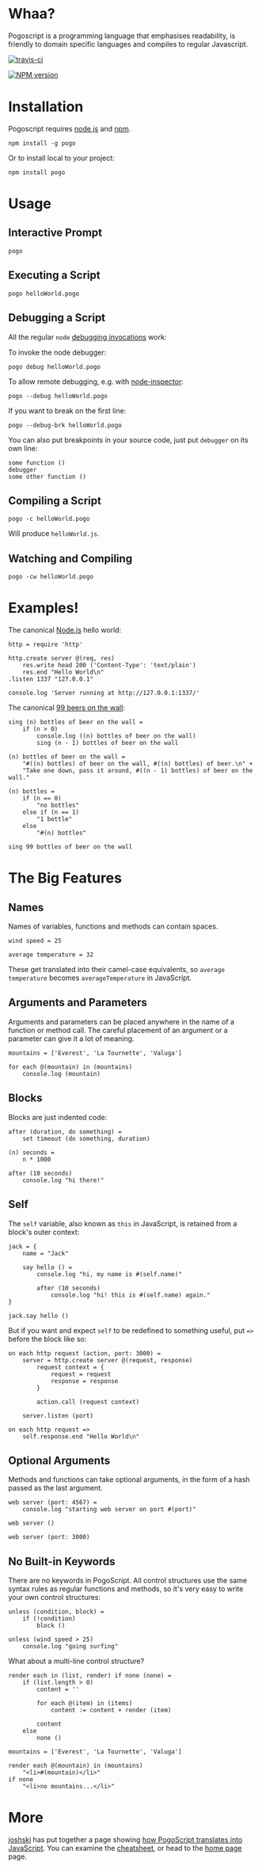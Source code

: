 # Whaa?

Pogoscript is a programming language that emphasises readability, is friendly to domain specific languages and compiles to regular Javascript.

[![travis-ci](https://secure.travis-ci.org/featurist/pogoscript.png?branch=master)](https://travis-ci.org/featurist/pogoscript)

[![NPM version](https://badge.fury.io/js/pogo.png)](http://badge.fury.io/js/pogo)

# Installation

Pogoscript requires [node.js](http://nodejs.org/) and [npm](http://npmjs.org/).

    npm install -g pogo

Or to install local to your project:

    npm install pogo

# Usage

## Interactive Prompt

    pogo

## Executing a Script

    pogo helloWorld.pogo

## Debugging a Script

All the regular `node` [debugging invocations](http://nodejs.org/api/debugger.html) work:

To invoke the node debugger:

	pogo debug helloWorld.pogo

To allow remote debugging, e.g. with [node-inspector](https://github.com/dannycoates/node-inspector):

	pogo --debug helloWorld.pogo

If you want to break on the first line:

	pogo --debug-brk helloWorld.pogo

You can also put breakpoints in your source code, just put `debugger` on its own line:

	some function ()
	debugger
	some other function ()

## Compiling a Script

    pogo -c helloWorld.pogo

Will produce `helloWorld.js`.

## Watching and Compiling

    pogo -cw helloWorld.pogo

# Examples!

The canonical [Node.js](http://nodejs.org/) hello world:

    http = require 'http'

    http.create server @(req, res)
        res.write head 200 ('Content-Type': 'text/plain')
        res.end "Hello World\n"
    .listen 1337 "127.0.0.1"

    console.log 'Server running at http://127.0.0.1:1337/'

The canonical [99 beers on the wall](http://99-bottles-of-beer.net/):

    sing (n) bottles of beer on the wall =
        if (n > 0)
            console.log ((n) bottles of beer on the wall)
            sing (n - 1) bottles of beer on the wall

    (n) bottles of beer on the wall =
        "#((n) bottles) of beer on the wall, #((n) bottles) of beer.\n" +
        "Take one down, pass it around, #((n - 1) bottles) of beer on the wall."

    (n) bottles =
        if (n == 0)
            "no bottles"
        else if (n == 1)
            "1 bottle"
        else
            "#(n) bottles"

    sing 99 bottles of beer on the wall

# The Big Features

## Names

Names of variables, functions and methods can contain spaces.

    wind speed = 25
    
    average temperature = 32

These get translated into their camel-case equivalents, so `average temperature` becomes `averageTemperature` in JavaScript.

## Arguments and Parameters

Arguments and parameters can be placed anywhere in the name of a function or method call. The careful placement of an argument or a parameter can give it a lot of meaning.

    mountains = ['Everest', 'La Tournette', 'Valuga']

    for each @(mountain) in (mountains)
        console.log (mountain)

## Blocks

Blocks are just indented code:

    after (duration, do something) =
        set timeout (do something, duration)
    
    (n) seconds =
        n * 1000
    
    after (10 seconds)
        console.log "hi there!"

## Self

The `self` variable, also known as `this` in JavaScript, is retained from a block's outer context:

    jack = {
        name = "Jack"
        
        say hello () =
            console.log "hi, my name is #(self.name)"
            
            after (10 seconds)
                console.log "hi! this is #(self.name) again."
    }
    
    jack.say hello ()

But if you want and expect `self` to be redefined to something useful, put `=>` before the block like so:

    on each http request (action, port: 3000) =
        server = http.create server @(request, response)
            request context = {
                request = request
                response = response
            }
            
            action.call (request context)
            
        server.listen (port)
    
    on each http request =>
        self.response.end "Hello World\n"

## Optional Arguments

Methods and functions can take optional arguments, in the form of a hash passed as the last argument.

    web server (port: 4567) =
        console.log "starting web server on port #(port)"
    
    web server ()
    
    web server (port: 3000)

## No Built-in Keywords

There are no keywords in PogoScript. All control structures use the same syntax rules as regular functions and methods, so it's very easy to write your own control structures:

    unless (condition, block) =
        if (!condition)
            block ()
    
    unless (wind speed > 25)
        console.log "going surfing"

What about a multi-line control structure?

    render each in (list, render) if none (none) =
        if (list.length > 0)
            content = ''

            for each @(item) in (items)
                content := content + render (item)

            content
        else
            none ()

    mountains = ['Everest', 'La Tournette', 'Valuga']

    render each @(mountain) in (mountains)
        "<li>#(mountain)</li>"
    if none
        "<li>no mountains...</li>"


# More

[joshski](http://github.com/joshski) has put together a page showing [how PogoScript translates into JavaScript](http://featurist.github.com/pogo-examples). You can examine the [cheatsheet](http://pogoscript.org/cheatsheet.html), or head to the [home page](http://pogoscript.org/) page.
